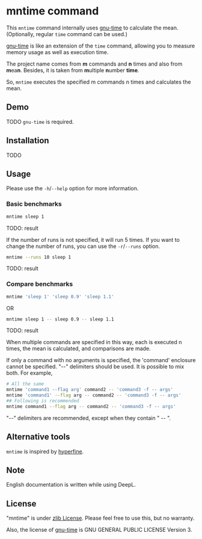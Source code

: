 # mntime command

This `mntime` command internally uses [gnu-time][gtime] to calculate the mean.(Optionally, regular `time` command can be used.)

[gtime]:https://www.gnu.org/software/time/

[gnu-time][gtime] is like an extension of the `time` command, allowing you to measure memory usage as well as execution time.

The project name comes from **m** commands and **n** times and also from **m**ea**n**. Besides, it is taken from **m**ultiple **n**umber **time**.

So, `mntime` executes the specified m commands n times and calculates the mean.

## Demo

TODO
`gnu-time` is required.

## Installation

TODO

## Usage

Please use the `-h`/`--help` option for more information.

### Basic benchmarks

```sh
mntime sleep 1
```

TODO: result

If the number of runs is not specified, it will run 5 times. If you want to change the number of runs, you can use the `-r`/`--runs` option.

```sh
mntime --runs 10 sleep 1
```

TODO: result

### Compare benchmarks

```sh
mntime 'sleep 1' 'sleep 0.9' 'sleep 1.1'
```

OR

```sh
mntime sleep 1 -- sleep 0.9 -- sleep 1.1
```

TODO: result

When multiple commands are specified in this way, each is executed n times, the mean is calculated, and comparisons are made.

If only a command with no arguments is specified, the 'command' enclosure cannot be specified. "--" delimiters should be used. It is possible to mix both. For example,

```sh
# All the same
mntime 'command1 --flag arg' command2 -- 'command3 -f -- args'
mntime 'command1' --flag arg -- command2 -- 'command3 -f -- args'
## Following is recommended
mntime command1 --flag arg -- command2 -- 'command3 -f -- args'
```

"--" delimiters are recommended, except when they contain " -- ".

## Alternative tools

`mntime` is inspired by [hyperfine](https://github.com/sharkdp/hyperfine).

## Note

English documentation is written while using DeepL.

## License

"mntime" is under [zlib License](./LICENSE). Please feel free to use this, but no warranty.

Also, the license of [gnu-time][gtime] is GNU GENERAL PUBLIC LICENSE Version 3.
